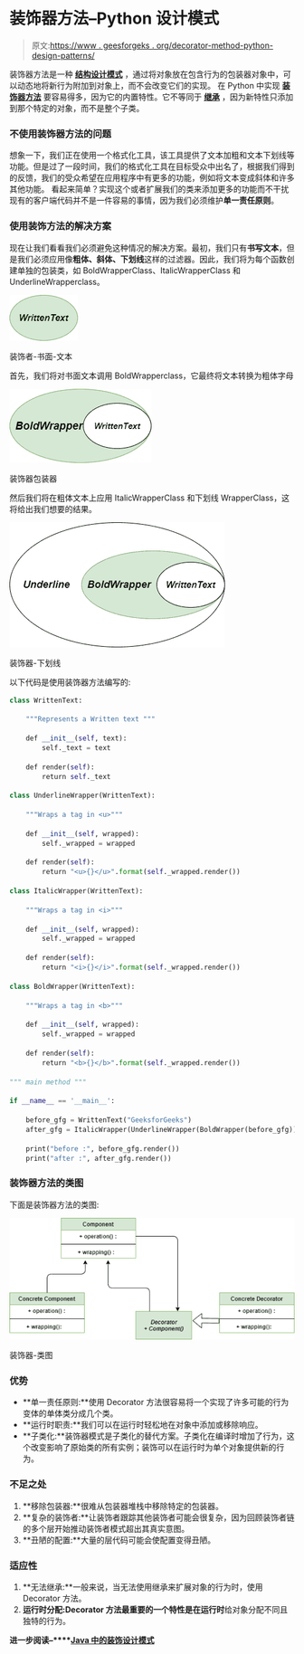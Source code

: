 # 装饰器方法–Python 设计模式

> 原文:[https://www . geesforgeks . org/decorator-method-python-design-patterns/](https://www.geeksforgeeks.org/decorator-method-python-design-patterns/)

装饰器方法是一种 **[结构设计模式](https://www.geeksforgeeks.org/design-patterns-set-1-introduction/)** ，通过将对象放在包含行为的包装器对象中，可以动态地将新行为附加到对象上，而不会改变它们的实现。
在 Python 中实现 **[装饰器方法](https://www.geeksforgeeks.org/decorator-pattern/)** 要容易得多，因为它的内置特性。它不等同于 **[继承](https://www.geeksforgeeks.org/inheritance-in-python/)** ，因为新特性只添加到那个特定的对象，而不是整个子类。

### 不使用装饰器方法的问题

想象一下，我们正在使用一个格式化工具，该工具提供了文本加粗和文本下划线等功能。但是过了一段时间，我们的格式化工具在目标受众中出名了，根据我们得到的反馈，我们的受众希望在应用程序中有更多的功能，例如将文本变成斜体和许多其他功能。
看起来简单？实现这个或者扩展我们的类来添加更多的功能而不干扰现有的客户端代码并不是一件容易的事情，因为我们必须维护**单一责任原则**。

### 使用装饰方法的解决方案

现在让我们看看我们必须避免这种情况的解决方案。最初，我们只有**书写文本**，但是我们必须应用像**粗体、斜体、下划线**这样的过滤器。因此，我们将为每个函数创建单独的包装类，如 BoldWrapperClass、ItalicWrapperClass 和 UnderlineWrapperclass。

![Decorator-Written-Text](img/1d3082a68d3bce4f98d32515b0da5410.png)

装饰者-书面-文本

首先，我们将对书面文本调用 BoldWrapperclass，它最终将文本转换为粗体字母

![Decorator-Wrapper](img/248df40552839c8522788cac8cb581d7.png)

装饰器包装器

然后我们将在粗体文本上应用 ItalicWrapperClass 和下划线 WrapperClass，这将给出我们想要的结果。

![Decorator-Underline](img/76a4f668acbbf312fdfd93a0475e770f.png)

装饰器-下划线

以下代码是使用装饰器方法编写的:

```py
class WrittenText:

    """Represents a Written text """

    def __init__(self, text):
        self._text = text

    def render(self):
        return self._text

class UnderlineWrapper(WrittenText):

    """Wraps a tag in <u>"""

    def __init__(self, wrapped):
        self._wrapped = wrapped

    def render(self):
        return "<u>{}</u>".format(self._wrapped.render())

class ItalicWrapper(WrittenText):

    """Wraps a tag in <i>"""

    def __init__(self, wrapped):
        self._wrapped = wrapped

    def render(self):
        return "<i>{}</i>".format(self._wrapped.render())

class BoldWrapper(WrittenText):

    """Wraps a tag in <b>"""

    def __init__(self, wrapped):
        self._wrapped = wrapped

    def render(self):
        return "<b>{}</b>".format(self._wrapped.render())

""" main method """

if __name__ == '__main__':

    before_gfg = WrittenText("GeeksforGeeks")
    after_gfg = ItalicWrapper(UnderlineWrapper(BoldWrapper(before_gfg)))

    print("before :", before_gfg.render())
    print("after :", after_gfg.render())
```

### 装饰器方法的类图

下面是装饰器方法的类图:

![Decorator-Class-diagram](img/82eb9d44188524c8ae2f14d925f81578.png)

装饰器-类图

### 优势

*   **单一责任原则:**使用 Decorator 方法很容易将一个实现了许多可能的行为变体的单体类分成几个类。
*   **运行时职责:**我们可以在运行时轻松地在对象中添加或移除响应。
*   **子类化:**装饰器模式是子类化的替代方案。子类化在编译时增加了行为，这个改变影响了原始类的所有实例；装饰可以在运行时为单个对象提供新的行为。

### 不足之处

1.  **移除包装器:**很难从包装器堆栈中移除特定的包装器。
2.  **复杂的装饰者:**让装饰者跟踪其他装饰者可能会很复杂，因为回顾装饰者链的多个层开始推动装饰者模式超出其真实意图。
3.  **丑陋的配置:**大量的层代码可能会使配置变得丑陋。

### 适应性

1.  **无法继承:**一般来说，当无法使用继承来扩展对象的行为时，使用 Decorator 方法。
2.  **运行时分配:**Decorator 方法最重要的一个特性是在**运行时**给对象分配不同且独特的行为。

**进一步阅读–****[Java 中的装饰设计模式](https://www.geeksforgeeks.org/decorator-pattern-set-3-coding-the-design/)**